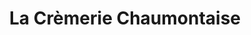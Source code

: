 ---
title: "La Crèmerie Chaumontaise"
url: /chaumont/la-cremerie-chaumontaise/
shop: produits laitiers
---